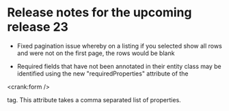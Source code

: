 # Release notes for the upcoming release 23 #

  * Fixed pagination issue whereby on a listing if you selected show all rows and were not on the first page, the rows would be blank

  * Required fields that have not been annotated in their entity class may be identified using the new "requiredProperties" attribute of the 

&lt;crank:form /&gt;

 tag.  This attribute takes a comma separated list of properties.